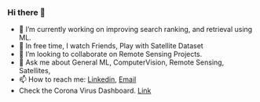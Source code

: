 ### Hi there 👋

- 🔭 I’m currently working on improving search ranking, and retrieval using ML.
- 🌱 In free time, I watch Friends, Play with Satellite Dataset
- 👯 I’m looking to collaborate on Remote Sensing Projects.
- 💬 Ask me about General ML, ComputerVision, Remote Sensing, Satellites,
- 📫 How to reach me: [Linkedin](https://www.linkedin.com/in/manishsahuiitbhu/), [Email](manish.sahu.civ13@iitbhu.ac.in)
- Check the Corona Virus Dashboard. [Link](https://share.streamlit.io/manishsahu53/streamlit-covid-dashboard/main/app.py)
<!--
**ManishSahu53/ManishSahu53** is a ✨ _special_ ✨ repository because its `README.md` (this file) appears on your GitHub profile.

Here are some ideas to get you started:

- 🔭 I’m currently working on improving search ranking using ML.
- 🌱 I’m currently learning C++ for Model Deployment, and about Satellite Dataset and its use cases.
- 👯 I’m looking to collaborate on Remote Sensing Projects.
- 💬 Ask me about General ML, ComputerVision, Remote Sensing, Satellites,
- 📫 How to reach me: [Linkedin](https://www.linkedin.com/in/manishsahuiitbhu/), [Email](manish.sahu.civ13@iitbhu.ac.in)
-->
